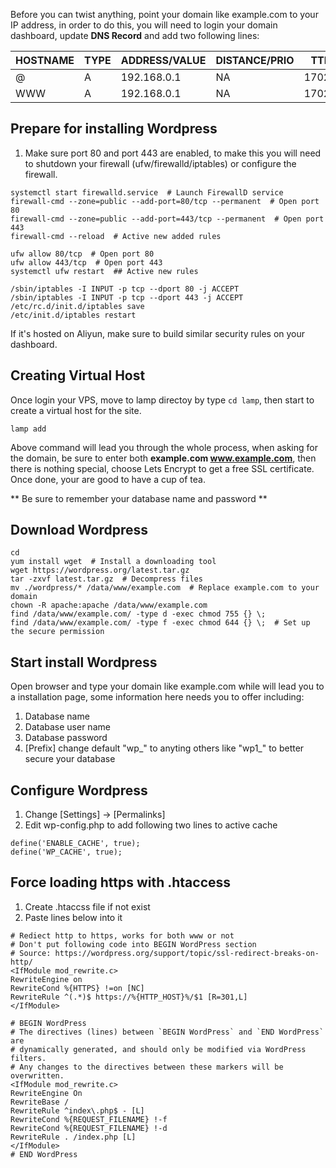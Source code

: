 Before you can twist anything, point your domain like example.com to your IP address, in order to do this, you will need to login your domain dashboard, update **DNS Record** and add two following lines:

HOSTNAME | TYPE | ADDRESS/VALUE | DISTANCE/PRIO | TTL
-------- | ---- | ------------- | ------------- | ---
@ | A | 192.168.0.1 | NA | 17027
WWW | A | 192.168.0.1 | NA | 17027

## Prepare for installing Wordpress ##

1. Make sure port 80 and port 443 are enabled, to make this you will need to shutdown your firewall (ufw/firewalld/iptables) or configure the firewall.

```
systemctl start firewalld.service  # Launch FirewallD service
firewall-cmd --zone=public --add-port=80/tcp --permanent  # Open port 80
firewall-cmd --zone=public --add-port=443/tcp --permanent  # Open port 443
firewall-cmd --reload  # Active new added rules
```

```
ufw allow 80/tcp  # Open port 80
ufw allow 443/tcp  # Open port 443
systemctl ufw restart  ## Active new rules
```

```
/sbin/iptables -I INPUT -p tcp --dport 80 -j ACCEPT
/sbin/iptables -I INPUT -p tcp --dport 443 -j ACCEPT
/etc/rc.d/init.d/iptables save
/etc/init.d/iptables restart
```

If it's hosted on Aliyun, make sure to build similar security rules on your dashboard.

## Creating Virtual Host ##

Once login your VPS, move to lamp directoy by type `cd lamp`, then start to create a virtual host for the site.

`lamp add`

Above command will lead you through the whole process, when asking for the domain, be sure to enter both **example.com www.example.com**, then there is nothing special, choose Lets Encrypt to get a free SSL certificate. Once done, your are good to have a cup of tea.

** Be sure to remember your database name and password **

## Download Wordpress ##

```
cd
yum install wget  # Install a downloading tool
wget https://wordpress.org/latest.tar.gz
tar -zxvf latest.tar.gz  # Decompress files
mv ./wordpress/* /data/www/example.com  # Replace example.com to your domain
chown -R apache:apache /data/www/example.com
find /data/www/example.com/ -type d -exec chmod 755 {} \;
find /data/www/example.com/ -type f -exec chmod 644 {} \;  # Set up the secure permission
```

## Start install Wordpress ##

Open browser and type your domain like example.com while will lead you to a installation page, some information here needs you to offer including:

1. Database name
2. Database user name
3. Database password
4. [Prefix] change default "wp_" to anyting others like "wp1_" to better secure your database

## Configure Wordpress ##

1. Change [Settings] -> [Permalinks]
2. Edit wp-config.php to add following two lines to active cache

```
define('ENABLE_CACHE', true);
define('WP_CACHE', true);
```
## Force loading https with .htaccess ##

1. Create .htaccss file if not exist
2. Paste lines below into it

```
# Rediect http to https, works for both www or not
# Don't put following code into BEGIN WordPress section
# Source: https://wordpress.org/support/topic/ssl-redirect-breaks-on-http/
<IfModule mod_rewrite.c>
RewriteEngine on
RewriteCond %{HTTPS} !=on [NC]
RewriteRule ^(.*)$ https://%{HTTP_HOST}%/$1 [R=301,L]
</IfModule>

# BEGIN WordPress
# The directives (lines) between `BEGIN WordPress` and `END WordPress` are
# dynamically generated, and should only be modified via WordPress filters.
# Any changes to the directives between these markers will be overwritten.
<IfModule mod_rewrite.c>
RewriteEngine On
RewriteBase /
RewriteRule ^index\.php$ - [L]
RewriteCond %{REQUEST_FILENAME} !-f
RewriteCond %{REQUEST_FILENAME} !-d
RewriteRule . /index.php [L]
</IfModule>
# END WordPress
```


